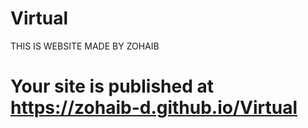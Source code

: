 # Virtual
THIS IS WEBSITE MADE BY ZOHAIB
# Your site is published at https://zohaib-d.github.io/Virtual
